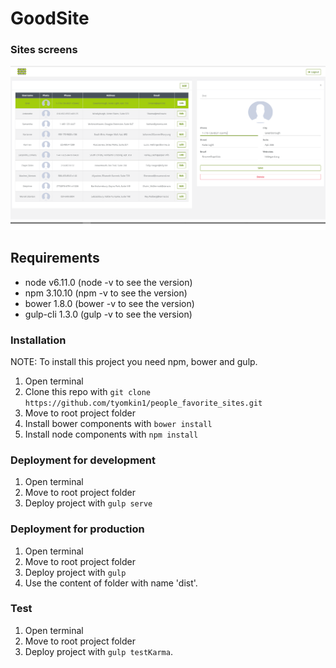 # GoodSite

### Sites screens 
![Alt text](/screenshots/users.png?raw=true "Optional Title")


## Requirements 
 - node v6.11.0 (node -v to see the version) 
 - npm 3.10.10 (npm -v to see the version)
 - bower 1.8.0 (bower -v to see the version)
 - gulp-cli 1.3.0 (gulp -v to see the version)


### Installation
NOTE: To install this project you need npm, bower and gulp.

1. Open terminal
2. Clone this repo with `git clone https://github.com/tyomkin1/people_favorite_sites.git`
3. Move to root project folder
4. Install bower components with `bower install`
5. Install node components with `npm install`

### Deployment for development
1. Open terminal
2. Move to root project folder
3. Deploy project with `gulp serve`


### Deployment for production
1. Open terminal
2. Move to root project folder
3. Deploy project with `gulp`
4. Use the content of folder with name 'dist'.

### Test
1. Open terminal
2. Move to root project folder
3. Deploy project with `gulp testKarma`.









